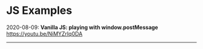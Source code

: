 # JS Examples

2020-08-09: **Vanilla JS: playing with window.postMessage**  
https://youtu.be/NiMYZrIq0DA

---

